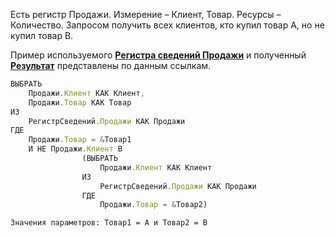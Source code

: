 Есть регистр Продажи. Измерение – Клиент, Товар. Ресурсы – Количество. Запросом получить всех клиентов, кто купил товар А, но не купил товар B.

Пример используемого [__Регистра сведений Продажи__](https://github.com/EDO123498/my-projects-screens/blob/main/mission11.jpg) и полученный [__Результат__](https://github.com/EDO123498/my-projects-screens/blob/main/mission12.jpg) представлены по данным ссылкам.

```js
ВЫБРАТЬ
	Продажи.Клиент КАК Клиент,
	Продажи.Товар КАК Товар
ИЗ
	РегистрСведений.Продажи КАК Продажи
ГДЕ
	Продажи.Товар = &Товар1
	И НЕ Продажи.Клиент В
				(ВЫБРАТЬ
					Продажи.Клиент КАК Клиент
				ИЗ
					РегистрСведений.Продажи КАК Продажи
				ГДЕ
					Продажи.Товар = &Товар2)
```
`Значения параметров: Товар1 = А и Товар2 = В`
